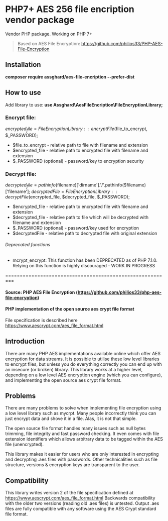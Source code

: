 # PHP7+ AES 256 file encription vendor package

Vendor PHP package. Working on PHP 7+

> Based on AES File Encryption: https://github.com/philios33/PHP-AES-File-Encryption

## Installation
**composer require assghard/aes-file-encription --prefer-dist**

## How to use
Add library to use: **use Assghard\AesFileEncription\FileEncryptionLibrary;**

### Encrypt file:
$encrypted_file = FileEncryptionLibrary::encryptFile($file_to_encrypt, $_PASSWORD);
 - $file_to_encrypt - relative path to file with filename and extension
 - $encrypted_file - relative path to encrypted file with filename and extension
 - $_PASSWORD (optional) - password/key to encryption security

### Decrypt file:
$decrypted_file = pathinfo($filename)['dirname'].'/'.pathinfo($filename)['filename'];
$decryptedFile = FileEncryptionLibrary::decryptFile($encrypted_file, $decrypted_file, $_PASSWORD);

 - $encrypted_file - relative path to encrypted file with filename and extension
 - $decrypted_file - relative path to file which will be decrypted with filename and extension
 - $_PASSWORD (optional) - password/key used for encryption
 - $decryptedFile - relative path to decrypted file with original extension

###### Deprecated functions
 - mcrypt_encrypt: This function has been DEPRECATED as of PHP 7.1.0. Relying on this function is highly discouraged - WORK IN PROGRESS


=========================================================
#### Source: PHP AES File Encryption (https://github.com/philios33/php-aes-file-encryption)

#### PHP implementation of the open source aes crypt file format
File specification is described here 
https://www.aescrypt.com/aes_file_format.html

## Introduction
There are many PHP AES implementations available online which offer AES encryption for data streams.  It is possible to utilise these low level libraries to encrypt files, but unless you do everything correctly you can end up with an insecure (or broken) library.  This library works at a higher level, depending on a low level AES encryption engine (which you can configure), and implementing the open source aes crypt file format.

## Problems
There are many problems to solve when implementing file encryption using a low level library such as mycrpt.  Many people incorrectly think you can just encrypt data and shove it in a file.  Alas, it is not that simple.

The open source file format handles many issues such as null bytes trimming, file integrity and fast password checking.  It even comes with file extension identifiers which allows arbitrary data to be tagged within the AES file (unencrypted).

This library makes it easier for users who are only interested in encrypting and decrypting .aes files with passwords.  Other technicalities such as file structure, versions & encryption keys are transparent to the user.

## Compatibility
This library writes version 2 of the file specification defined at https://www.aescrypt.com/aes_file_format.html
Backwards compatibility with the older two versions (reading old .aes files) is untested.
Output .aes files are fully compatible with any software using the AES Crypt standard file format.